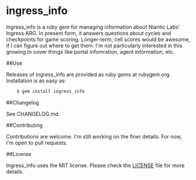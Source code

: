 ingress_info
============

Ingress_info is a ruby gem for managing information about Niantic Labs' Ingress ARG. In present form, it answers questions about cycles and checkpoints for game scoring. Longer-term, cell scores would be awesome, if I can figure out where to get them. I'm not particularly interested in this growing to cover things like portal infomration, agent information, etc.

##Use

Releases of ingress_info are provided as ruby gems at rubygem.org. Installation is as easy as:
```sh
    $ gem install ingress_info
```

##Changelog

See CHANGELOG.md.

##Contributing

Contributions are welcome. I'm still working on the finer details. For now, I'm open to pull requests.

##License

Ingress_info uses the MIT license. Please check the [LICENSE][] file for more details.

[license]: https://github.com/rubygems/rubygems.org/blob/master/MIT-LICENSE
